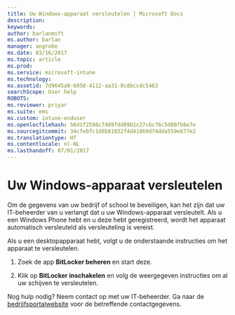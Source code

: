 ```yaml
---
title: Uw Windows-apparaat versleutelen | Microsoft Docs
description: 
keywords: 
author: barlanmsft
ms.author: barlan
manager: angrobe
ms.date: 03/16/2017
ms.topic: article
ms.prod: 
ms.service: microsoft-intune
ms.technology: 
ms.assetid: 7d9645a9-6058-4112-aa31-8cdbccdc5463
searchScope: User help
ROBOTS: 
ms.reviewer: priyar
ms.suite: ems
ms.custom: intune-enduser
ms.openlocfilehash: 56d1f2598c7489fdd09b1c27c6c76c5d80fb6e7e
ms.sourcegitcommit: 34cfebfc1d8b81032f4d41869d74dda559e677e2
ms.translationtype: HT
ms.contentlocale: nl-NL
ms.lasthandoff: 07/01/2017
---
```

# <a name="how-to-encrypt-your-windows-device"></a>Uw Windows-apparaat versleutelen

Om de gegevens van uw bedrijf of school te beveiligen, kan het zijn dat uw IT-beheerder van u verlangt dat u uw Windows-apparaat versleutelt. Als u een Windows Phone hebt en u deze hebt geregistreerd, wordt het apparaat automatisch versleuteld als versleuteling is vereist.

Als u een desktopapparaat hebt, volgt u de onderstaande instructies om het apparaat te versleutelen.

1.  Zoek de app **BitLocker beheren** en start deze.

2.  Klik op **BitLocker inschakelen** en volg de weergegeven instructies om al uw schijven te versleutelen.

Nog hulp nodig? Neem contact op met uw IT-beheerder. Ga naar de [bedrijfsportalwebsite](http://portal.manage.microsoft.com) voor de betreffende contactgegevens.
